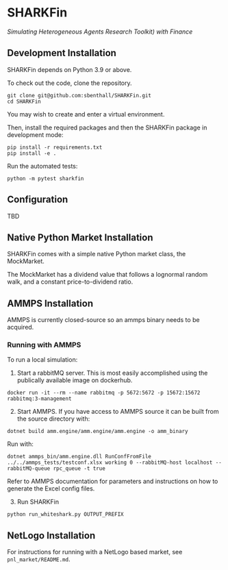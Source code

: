 # SHARKFin

_Simulating Heterogeneous Agents Research Toolkit) with Finance_

## Development Installation

SHARKFin depends on Python 3.9 or above.

To check out the code, clone the repository.

```
git clone git@github.com:sbenthall/SHARKFin.git
cd SHARKFin
```

You may wish to create and enter a virtual environment.

Then, install the required packages and then the SHARKFin package in development mode:

```
pip install -r requirements.txt
pip install -e .
```

Run the automated tests:

```
python -m pytest sharkfin
```

## Configuration

TBD


## Native Python Market Installation

SHARKFin comes with a simple native Python market class, the MockMarket.

The MockMarket has a dividend value that follows a lognormal random walk, and a constant price-to-dividend ratio.

## AMMPS Installation

AMMPS is currently closed-source so an ammps binary needs to be acquired.

### Running with AMMPS

To run a local simulation:

1. Start a rabbitMQ server. This is most easily accomplished using the publically available image on dockerhub.

```
docker run -it --rm --name rabbitmq -p 5672:5672 -p 15672:15672 rabbitmq:3-management
```

2. Start AMMPS. If you have access to AMMPS source it can be built from the source directory with:
```
dotnet build amm.engine/amm.engine/amm.engine -o amm_binary
```

Run with:

```
dotnet ammps_bin/amm.engine.dll RunConfFromFile ../../ammps_tests/testconf.xlsx working 0 --rabbitMQ-host localhost --rabbitMQ-queue rpc_queue -t true
```

Refer to AMMPS documentation for parameters and instructions on how to generate the Excel config files.


3. Run SHARKFin

```
python run_whiteshark.py OUTPUT_PREFIX
```

## NetLogo Installation

For instructions for running with a NetLogo based market, see `pnl_market/README.md`.
